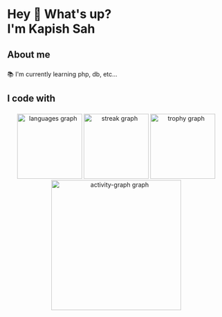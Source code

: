 <h1 align="left">Hey 👋 What's up?<br>I'm Kapish Sah</h1>

###

<p align="left"></p>

###

<h2 align="left">About me</h2>

###

<p align="left">📚 I'm currently learning php, db, etc...</p>

###

<h2 align="left">I code with</h2>

###



<div align="center">
  <img src="https://github-readme-stats.vercel.app/api/top-langs?username=Kapishhhh&locale=en&hide_title=false&layout=compact&card_width=320&langs_count=5&theme=dracula&hide_border=false&order=2" height="150" alt="languages graph"  />
  <img src="https://streak-stats.demolab.com?user=Kapishhhh&locale=en&mode=daily&theme=dracula&hide_border=false&border_radius=5&order=3" height="150" alt="streak graph"  />
  <img src="https://github-profile-trophy.vercel.app?username=Kapishhhh&theme=dracula&column=-1&row=1&margin-w=8&margin-h=8&no-bg=false&no-frame=false&order=4" height="150" alt="trophy graph"  />
  <img src="https://github-readme-activity-graph.vercel.app/graph?username=Kapishhhh&radius=16&theme=react&area=true&order=5" height="300" alt="activity-graph graph"  />
</div>

###
